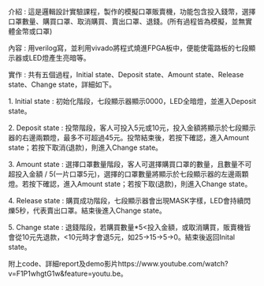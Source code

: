 <p>介紹 : 這是邏輯設計實驗課程，製作的模擬口罩販賣機，功能包含投入錢幣，選擇口罩數量、購買口罩、取消購買、賣出口罩、退錢。(所有過程皆為模擬，並無實體金幣或口罩)<p>
<p>內容 : 用verilog寫，並利用vivado將程式燒進FPGA板中，便能使電路板的七段顯示器或LED燈產生亮暗等。<p>
<p>實作 : 共有五個過程，Initial state、Deposit state、Amount state、Release state、Change state，詳細如下。<p>
<p>1. Initial state : 初始化階段，七段顯示器顯示0000，LED全暗燈，並進入Deposit state。<p>
<p>2. Deposit state : 投幣階段，客人可投入5元或10元，投入金額將顯示於七段顯示器的右邊兩顆燈，最多不可超過45元。投幣結束後，若按下確認，進入Amount state；若按下取消(退款)，則進入Change state。<p>
<p>3. Amount state : 選擇口罩數量階段，客人可選擇購買口罩的數量，且數量不可超投入金額 / 5(一片口罩5元)，選擇的口罩數量將顯示於七段顯示器的左邊兩顆燈。若按下確認，進入Amount state；若按下取(退款)，則進入Change state。<p>
<p>4. Release state : 購買成功階段，七段顯示器會出現MASK字樣，LED會持續閃爍5秒，代表賣出口罩。結束後進入Change state。<p>
<p>5. Change state : 退錢階段，若購買數量*5<投入金額，或取消購買，販賣機皆會從10元先退款，<10元時才會退5元，如25->15->5->0。結束後返回Inital state。<p>
<p>附上code、詳細report及demo影片https://www.youtube.com/watch?v=F1P1whgtG1w&feature=youtu.be。<p>
